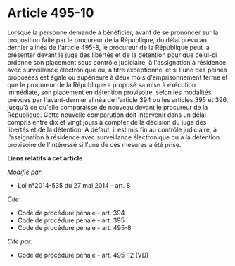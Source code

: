 # Article 495-10

Lorsque la personne demande à bénéficier, avant de se prononcer sur la proposition faite par le procureur de la République,
du délai prévu au dernier alinéa de l'article 495-8, le procureur de la République peut la présenter devant le juge des
libertés et de la détention pour que celui-ci ordonne son placement sous contrôle judiciaire, à l'assignation à résidence
avec surveillance électronique ou, à titre exceptionnel et si l'une des peines proposées est égale ou supérieure à deux mois
d'emprisonnement ferme et que le procureur de la République a proposé sa mise à exécution immédiate, son placement en
détention provisoire, selon les modalités prévues par l'avant-dernier alinéa de l'article 394 ou les articles 395 et 396,
jusqu'à ce qu'elle comparaisse de nouveau devant le procureur de la République. Cette nouvelle comparution doit intervenir
dans un délai compris entre dix et vingt jours à compter de la décision du juge des libertés et de la détention. A défaut, il
est mis fin au contrôle judiciaire, à l'assignation à résidence avec surveillance électronique ou à la détention provisoire
de l'intéressé si l'une de ces mesures a été prise.

**Liens relatifs à cet article**

_Modifié par_:

  - Loi n°2014-535 du 27 mai 2014 - art. 8

_Cite_:

  - Code de procédure pénale - art. 394
  - Code de procédure pénale - art. 395
  - Code de procédure pénale - art. 495-8

_Cité par_:

  - Code de procédure pénale - art. 495-12 (VD)
